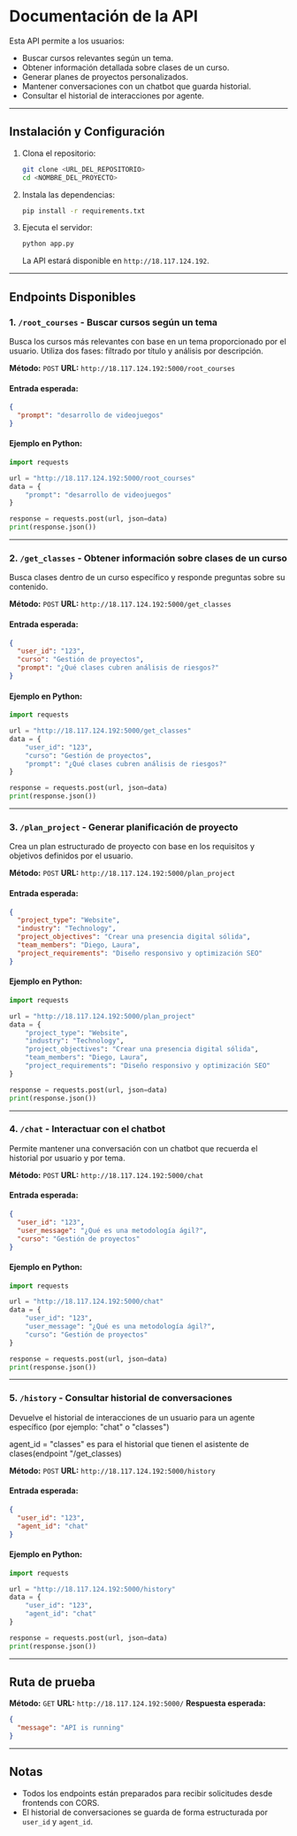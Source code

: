 
# Documentación de la API

Esta API permite a los usuarios:

- Buscar cursos relevantes según un tema.
- Obtener información detallada sobre clases de un curso.
- Generar planes de proyectos personalizados.
- Mantener conversaciones con un chatbot que guarda historial.
- Consultar el historial de interacciones por agente.

---

## Instalación y Configuración

1. Clona el repositorio:

   ```bash
   git clone <URL_DEL_REPOSITORIO>
   cd <NOMBRE_DEL_PROYECTO>
   ```
2. Instala las dependencias:

   ```bash
   pip install -r requirements.txt
   ```
3. Ejecuta el servidor:

   ```bash
   python app.py
   ```

   La API estará disponible en `http://18.117.124.192`.

---

## Endpoints Disponibles

### 1. `/root_courses` - Buscar cursos según un tema

Busca los cursos más relevantes con base en un tema proporcionado por el usuario. Utiliza dos fases: filtrado por título y análisis por descripción.

**Método:** `POST`
**URL:** `http://18.117.124.192:5000/root_courses`

#### Entrada esperada:

```json
{
  "prompt": "desarrollo de videojuegos"
}
```

#### Ejemplo en Python:

```python
import requests

url = "http://18.117.124.192:5000/root_courses"
data = {
    "prompt": "desarrollo de videojuegos"
}

response = requests.post(url, json=data)
print(response.json())
```

---

### 2. `/get_classes` - Obtener información sobre clases de un curso

Busca clases dentro de un curso específico y responde preguntas sobre su contenido.

**Método:** `POST`
**URL:** `http://18.117.124.192:5000/get_classes`

#### Entrada esperada:

```json
{
  "user_id": "123",
  "curso": "Gestión de proyectos",
  "prompt": "¿Qué clases cubren análisis de riesgos?"
}
```

#### Ejemplo en Python:

```python
import requests

url = "http://18.117.124.192:5000/get_classes"
data = {
    "user_id": "123",
    "curso": "Gestión de proyectos",
    "prompt": "¿Qué clases cubren análisis de riesgos?"
}

response = requests.post(url, json=data)
print(response.json())
```

---

### 3. `/plan_project` - Generar planificación de proyecto

Crea un plan estructurado de proyecto con base en los requisitos y objetivos definidos por el usuario.

**Método:** `POST`
**URL:** `http://18.117.124.192:5000/plan_project`

#### Entrada esperada:

```json
{
  "project_type": "Website",
  "industry": "Technology",
  "project_objectives": "Crear una presencia digital sólida",
  "team_members": "Diego, Laura",
  "project_requirements": "Diseño responsivo y optimización SEO"
}
```

#### Ejemplo en Python:

```python
import requests

url = "http://18.117.124.192:5000/plan_project"
data = {
    "project_type": "Website",
    "industry": "Technology",
    "project_objectives": "Crear una presencia digital sólida",
    "team_members": "Diego, Laura",
    "project_requirements": "Diseño responsivo y optimización SEO"
}

response = requests.post(url, json=data)
print(response.json())
```

---

### 4. `/chat` - Interactuar con el chatbot

Permite mantener una conversación con un chatbot que recuerda el historial por usuario y por tema.

**Método:** `POST`
**URL:** `http://18.117.124.192:5000/chat`

#### Entrada esperada:

```json
{
  "user_id": "123",
  "user_message": "¿Qué es una metodología ágil?",
  "curso": "Gestión de proyectos"
}
```

#### Ejemplo en Python:

```python
import requests

url = "http://18.117.124.192:5000/chat"
data = {
    "user_id": "123",
    "user_message": "¿Qué es una metodología ágil?",
    "curso": "Gestión de proyectos"
}

response = requests.post(url, json=data)
print(response.json())
```

---

### 5. `/history` - Consultar historial de conversaciones

Devuelve el historial de interacciones de un usuario para un agente específico (por ejemplo: "chat" o "classes")

agent_id = "classes" es para el historial que tienen el asistente de clases(endpoint "/get_classes)

**Método:** `POST`
**URL:** `http://18.117.124.192:5000/history`

#### Entrada esperada:

```json
{
  "user_id": "123",
  "agent_id": "chat"
}
```

#### Ejemplo en Python:

```python
import requests

url = "http://18.117.124.192:5000/history"
data = {
    "user_id": "123",
    "agent_id": "chat"
}

response = requests.post(url, json=data)
print(response.json())
```

---

## Ruta de prueba

**Método:** `GET`
**URL:** `http://18.117.124.192:5000/`
**Respuesta esperada:**

```json
{
  "message": "API is running"
}
```

---

## Notas

- Todos los endpoints están preparados para recibir solicitudes desde frontends con CORS.
- El historial de conversaciones se guarda de forma estructurada por `user_id` y `agent_id`.
